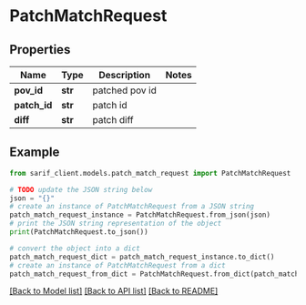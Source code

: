 # PatchMatchRequest


## Properties

Name | Type | Description | Notes
------------ | ------------- | ------------- | -------------
**pov_id** | **str** | patched pov id | 
**patch_id** | **str** | patch id | 
**diff** | **str** | patch diff | 

## Example

```python
from sarif_client.models.patch_match_request import PatchMatchRequest

# TODO update the JSON string below
json = "{}"
# create an instance of PatchMatchRequest from a JSON string
patch_match_request_instance = PatchMatchRequest.from_json(json)
# print the JSON string representation of the object
print(PatchMatchRequest.to_json())

# convert the object into a dict
patch_match_request_dict = patch_match_request_instance.to_dict()
# create an instance of PatchMatchRequest from a dict
patch_match_request_from_dict = PatchMatchRequest.from_dict(patch_match_request_dict)
```
[[Back to Model list]](../README.md#documentation-for-models) [[Back to API list]](../README.md#documentation-for-api-endpoints) [[Back to README]](../README.md)


